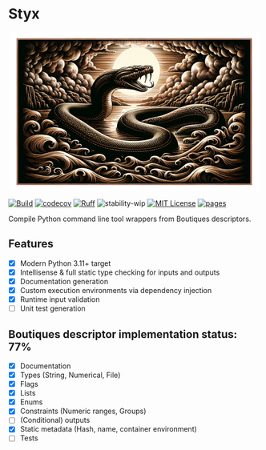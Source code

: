 # Styx

<p align="center">
  <img src="docs/logo.png" width="500em">
</p>

[![Build](https://github.com/childmindresearch/styx/actions/workflows/test.yaml/badge.svg?branch=main)](https://github.com/childmindresearch/styx/actions/workflows/test.yaml?query=branch%3Amain)
[![codecov](https://codecov.io/gh/childmindresearch/styx/branch/main/graph/badge.svg?token=22HWWFWPW5)](https://codecov.io/gh/childmindresearch/styx)
[![Ruff](https://img.shields.io/endpoint?url=https://raw.githubusercontent.com/astral-sh/ruff/main/assets/badge/v2.json)](https://github.com/astral-sh/ruff)
![stability-wip](https://img.shields.io/badge/stability-work_in_progress-lightgrey.svg)
[![MIT License](https://img.shields.io/badge/license-MIT-blue.svg)](https://github.com/childmindresearch/styx/blob/main/LICENSE)
[![pages](https://img.shields.io/badge/api-docs-blue)](https://childmindresearch.github.io/styx)

Compile Python command line tool wrappers from Boutiques descriptors.

## Features

- [x] Modern Python 3.11+ target
- [x] Intellisense &amp; full static type checking for inputs and outputs
- [x] Documentation generation
- [x] Custom execution environments via dependency injection
- [x] Runtime input validation
- [ ] Unit test generation

## Boutiques descriptor implementation status: 77%

- [x] Documentation
- [x] Types (String, Numerical, File)
- [x] Flags
- [x] Lists
- [x] Enums
- [x] Constraints (Numeric ranges, Groups)
- [ ] (Conditional) outputs
- [x] Static metadata (Hash, name, container environment)
- [ ] Tests
